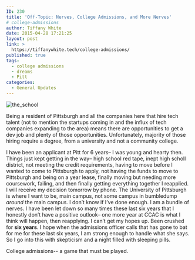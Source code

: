 ```yaml
---
ID: 230
title: 'Off-Topic: Nerves, College Admissions, and More Nerves'
# college-admissions
author: Tiffany White
date: 2015-04-28 17:21:25
layout: post
link: >
  https://tiffanywhite.tech/college-admissions/
published: true
tags:
  - college admissions
  - dreams
  - Pitt
categories:
  - General Updates
---
```

<img class=" alignright" src="https://helloburgh.me/wp-content/uploads/2015/04/wpid-2014-09-08-15.49.47.gif" alt="the_school" />

Being a resident of Pittsburgh and all the companies here that hire tech talent (not to mention the startups coming in and the influx of tech companies expanding to the area) means there are opportunities to get a dev job and plenty of those opportunities. Unfortunately, majority of those hiring require a degree, from a university and not a community college.

I have been an applicant at Pitt for 6 years– I was young and hearty then. Things just kept getting in the way– high school red tape, inept high scholl district, not meeting the credit requirements, having to move before I wanted to come to Pittsburgh to apply, not having the funds to move to Pittsburgh and being on a year lease, finally moving but needing more coursework, failing, and then finally getting everything together I reapplied. I will receive my decision tomorrow by phone. The University of Pittsburgh is where I want to be, main campus, not some campus in bumbledump <em>around</em> the main campus. I don’t know if I’ve done enough. I am a bundle of nerves. I have been let down so many times these last six years that I honestly don’t have a positive outlook– one more year at CCAC is what I think will happen, then reapplying. I can’t get my hopes up. Been crushed for <strong>six years</strong>. I hope when the admissions officer calls that has gone to bat for me for these last six years, I am strong enough to handle what she says. So I go into this with skepticism and a night filled with sleeping pills.

College admissions-- a game that must be played.